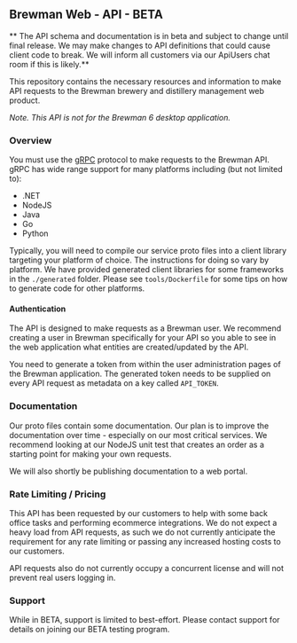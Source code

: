 ## Brewman Web - API - BETA

** The API schema and documentation is in beta and subject to change until final release. We may make changes to API 
definitions that could cause client code to break. We will inform all customers via our ApiUsers chat room if this is 
likely.**

This repository contains the necessary resources and information to make API requests to the Brewman brewery and 
distillery management web product.

*Note. This API is not for the Brewman 6 desktop application.*

### Overview
You must use the [gRPC](https://grpc.io/) protocol to make requests to the Brewman API. gRPC has wide range support for 
many platforms including (but not limited to):
- .NET
- NodeJS
- Java
- Go
- Python

Typically, you will need to compile our service proto files into a client library targeting your platform of choice. 
The instructions for doing so vary by platform. We have provided generated client libraries for some frameworks in the 
`./generated` folder. Please see `tools/Dockerfile` for some tips on how to generate code for other platforms.

#### Authentication
The API is designed to make requests as a Brewman user. We recommend creating a user in Brewman specifically for your 
API so you able to see in the web application what entities are created/updated by the API.

You need to generate a token from within the user administration pages of the Brewman application. The generated token
needs to be supplied on every API request as metadata on a key called `API_TOKEN`.

### Documentation
Our proto files contain some documentation. Our plan is to improve the documentation over time - especially on our most 
critical services. We recommend looking at our NodeJS unit test that creates an order as a starting point for making
your own requests.

We will also shortly be publishing documentation to a web portal.

### Rate Limiting / Pricing
This API has been requested by our customers to help with some back office tasks and performing ecommerce integrations. 
We do not expect a heavy load from API requests, as such we do not currently anticipate the requirement for any rate 
limiting or passing any increased hosting costs to our customers.

API requests also do not currently occupy a concurrent license and will not prevent real users logging in.

### Support
While in BETA, support is limited to best-effort. Please contact support for details on joining our BETA testing program.
